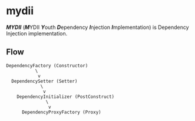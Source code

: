 # mydii

***MYDII*** (***M***YDII ***Y***outh ***D***ependency ***I***njection ***I***mplementation)
is Dependency Injection implementation.

## Flow

```
DependencyFactory (Constructor)
           \
            v
  DependencySetter (Setter)
             \
              v
    DependencyInitializer (PostConstruct)
               \
                v
      DependencyProxyFactory (Proxy)
```

